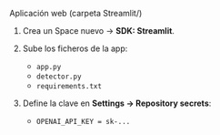 Aplicación web (carpeta Streamlit/)
1) Crea un Space nuevo → **SDK: Streamlit**.
   
2) Sube los ficheros de la app:
   - `app.py`
   - `detector.py`
   - `requirements.txt`
     
3) Define la clave en **Settings → Repository secrets**:
   - `OPENAI_API_KEY = sk-...`

     
